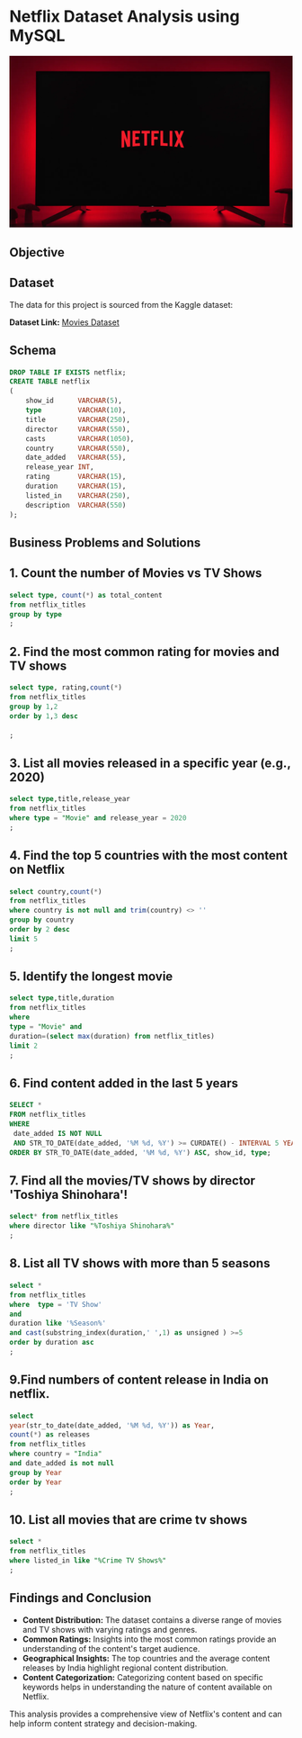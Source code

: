 # Netflix Dataset Analysis using MySQL
![Netflix Logo](https://github.com/759-562/Netflix_sql_project/blob/main/nee.png)

## Objective

## Dataset

The data for this project is sourced from the Kaggle dataset:

 **Dataset Link:** [Movies Dataset](https://www.kaggle.com/datasets/shivamb/netflix-shows?resource=download)

## Schema

```sql
DROP TABLE IF EXISTS netflix;
CREATE TABLE netflix
(
    show_id      VARCHAR(5),
    type         VARCHAR(10),
    title        VARCHAR(250),
    director     VARCHAR(550),
    casts        VARCHAR(1050),
    country      VARCHAR(550),
    date_added   VARCHAR(55),
    release_year INT,
    rating       VARCHAR(15),
    duration     VARCHAR(15),
    listed_in    VARCHAR(250),
    description  VARCHAR(550)
);
```

## Business Problems and Solutions

## 1. Count the number of Movies vs TV Shows
```sql
select type, count(*) as total_content
from netflix_titles
group by type
;
```

##  2. Find the most common rating for movies and TV shows
```sql
select type, rating,count(*)
from netflix_titles
group by 1,2
order by 1,3 desc

;
```
## 3. List all movies released in a specific year (e.g., 2020)
```sql
select type,title,release_year
from netflix_titles 
where type = "Movie" and release_year = 2020
;
```

## 4. Find the top 5 countries with the most content on Netflix
```sql
select country,count(*)
from netflix_titles
where country is not null and trim(country) <> ''
group by country
order by 2 desc
limit 5
;
```

## 5. Identify the longest movie
```sql
select type,title,duration
from netflix_titles
where 
type = "Movie" and
duration=(select max(duration) from netflix_titles)
limit 2
;
```
## 6. Find content added in the last 5 years
 ```sql
SELECT *
FROM netflix_titles
WHERE 
  date_added IS NOT NULL
  AND STR_TO_DATE(date_added, '%M %d, %Y') >= CURDATE() - INTERVAL 5 YEAR
ORDER BY STR_TO_DATE(date_added, '%M %d, %Y') ASC, show_id, type;
```
## 7. Find all the movies/TV shows by director 'Toshiya Shinohara'!
```sql
select* from netflix_titles
where director like "%Toshiya Shinohara%"
;
```
## 8. List all TV shows with more than 5 seasons
```sql
select *
from netflix_titles
where  type = 'TV Show' 
and
duration like '%Season%'
and cast(substring_index(duration,' ',1) as unsigned ) >=5
order by duration asc
;
```


## 9.Find numbers of content release in India on netflix. 
```sql
select 
year(str_to_date(date_added, '%M %d, %Y')) as Year,
count(*) as releases
from netflix_titles
where country = "India"
and date_added is not null
group by Year
order by Year
;
```

## 10. List all movies that are crime tv shows
```sql
select * 
from netflix_titles
where listed_in like "%Crime TV Shows%"
;
```

## Findings and Conclusion

- **Content Distribution:** The dataset contains a diverse range of movies and TV shows with varying ratings and genres.
- **Common Ratings:** Insights into the most common ratings provide an understanding of the content's target audience.
- **Geographical Insights:** The top countries and the average content releases by India highlight regional content distribution.
- **Content Categorization:** Categorizing content based on specific keywords helps in understanding the nature of content available on Netflix.

This analysis provides a comprehensive view of Netflix's content and can help inform content strategy and decision-making.

